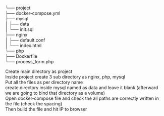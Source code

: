 └── project<br>
├── docker-compose.yml<br>
├── mysql<br>
│   ├── data<br>
│   └── init.sql<br>
├── nginx<br>
│   ├── default.conf<br>
│   └── index.html<br>
└── php<br>
├── Dockerfile<br>
└── process_form.php<br>

Create main directory as project<br>
Inside project create 3 sub directory as nginx, php, mysql<br>
Put all the files as per directory name<br>
create directory inside mysql named as data and leave it blank (afterward we are going to bind that directory as a volume)<br>
Open docker-compose file and check the all paths are correctly written in the file (check the spacing)<br>
Then build the file and hit IP to browser<br>
